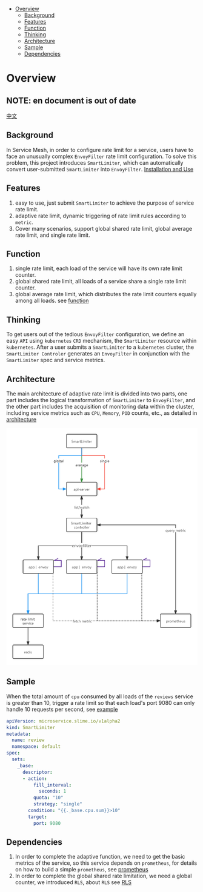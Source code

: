 - [Overview](#overview)
  - [Background](#background)
  - [Features](#features)
  - [Function](#function)
  - [Thinking](#thinking)
  - [Architecture](#architecture)
  - [Sample](#sample)
  - [Dependencies](#dependencies)
# Overview

## NOTE: en document is out of date

[中文](./README_ZH.md)

## Background

In Service Mesh, in order to configure rate limit for a service, users have to face an unusually complex `EnvoyFilter` rate limit configuration. To solve this problem, this project introduces `SmartLimiter`, which can automatically convert user-submitted `SmartLimiter` into `EnvoyFilter`. [Installation and Use](./document/smartlimiter.md#installation-and-usage)

## Features

1. easy to use, just submit `SmartLimiter` to achieve the purpose of service rate limit.
2. adaptive rate limit, dynamic triggering of rate limit rules according to `metric`. 
3. Cover many scenarios, support global shared rate limit, global average rate limit, and single rate limit.

## Function
1. single rate limit, each load of the service will have its own rate limit counter. 
2. global shared rate limit, all loads of a service share a single rate limit counter. 
3. global average rate limit, which distributes the rate limit counters equally among all loads.
see [function](./document/smartlimiter.md#smartlimiter)

## Thinking

To get users out of the tedious `EnvoyFilter` configuration, we define an easy `API` using `kubernetes` `CRD` mechanism, the `SmartLimiter` resource within `kubernetes`. After a user submits a `SmartLimiter` to a `kubernetes` cluster, the `SmartLimiter Controler` generates an `EnvoyFilter` in conjunction with the `SmartLimiter` spec and service metrics.

## Architecture

The main architecture of adaptive rate limit is divided into two parts, one part includes the logical transformation of `SmartLimiter` to `EnvoyFilter`, and the other part includes the acquisition of monitoring data within the cluster, including service metrics such as `CPU`, `Memory`, `POD` counts, etc., as detailed in [architecture]()

<img src="./media/SmartLimiter.png" style="zoom:80%;" />

## Sample

When the total amount of `cpu` consumed by all loads of the `reviews` service is greater than 10, trigger a rate limit so that each load's port 9080 can only handle 10 requests per second, see [example](./document/smartlimiter.md#example)

~~~yaml
apiVersion: microservice.slime.io/v1alpha2
kind: SmartLimiter
metadata:
  name: review
  namespace: default
spec:
  sets:
    _base:
      descriptor:
      - action:
          fill_interval:
            seconds: 1
          quota: "10"
          strategy: "single"
        condition: "{{._base.cpu.sum}}>10"
        target:
          port: 9080
~~~

## Dependencies

1. In order to complete the adaptive function, we need to get the basic metrics of the service, so this service depends on `prometheus`, for details on how to build a simple `prometheus`, see [prometheus](./document/smartlimiter.md#installing-prometheus)
2. In order to complete the global shared rate limitation, we need a global counter, we introduced `RLS`, about `RLS` see [RLS](./document/smartlimiter.md#installing-rls--redis)


